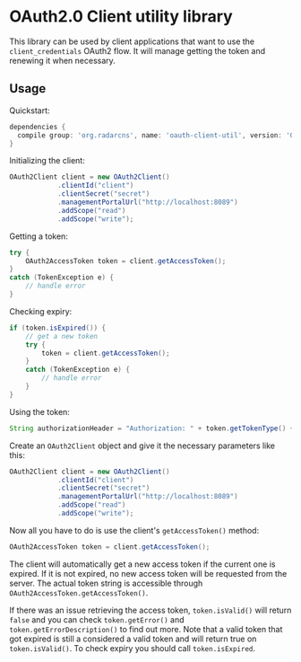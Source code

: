 OAuth2.0 Client utility library
===============================
This library can be used by client applications that want to use the `client_credentials` OAuth2 
flow. It will manage getting the token and renewing it when necessary.

Usage
-----

Quickstart:

```groovy
dependencies {
  compile group: 'org.radarcns', name: 'oauth-client-util', version: '0.5.7'
}
```

Initializing the client:
```Java
OAuth2Client client = new OAuth2Client()
            .clientId("client")
            .clientSecret("secret")
            .managementPortalUrl("http://localhost:8089")
            .addScope("read")
            .addScope("write");
```
Getting a token:
```Java
try {
    OAuth2AccessToken token = client.getAccessToken();
}
catch (TokenException e) {
    // handle error
}
```
Checking expiry:
```Java
if (token.isExpired()) {
    // get a new token
    try {
        token = client.getAccessToken();
    }
    catch (TokenException e) {
        // handle error
    }
}
```
Using the token:
```Java
String authorizationHeader = "Authorization: " + token.getTokenType() + " " token.getAccessToken();
```


Create an `OAuth2Client` object and give it the necessary parameters like this:

```Java
OAuth2Client client = new OAuth2Client()
            .clientId("client")
            .clientSecret("secret")
            .managementPortalUrl("http://localhost:8089")
            .addScope("read")
            .addScope("write");
```

Now all you have to do is use the client's `getAccessToken()` method: 
```Java
OAuth2AccessToken token = client.getAccessToken();
```

The client will automatically get a new access token if the current one is expired. If it is not
expired, no new access token will be requested from the server. The actual token string is
accessible through `OAuth2AccessToken.getAccessToken()`.

If there was an issue retrieving the access token, `token.isValid()` will return `false` and you can
check `token.getError()` and `token.getErrorDescription()` to find out more. Note that a valid
token that got expired is still a considered a valid token and will return true on 
`token.isValid()`. To check expiry you should call `token.isExpired`.
